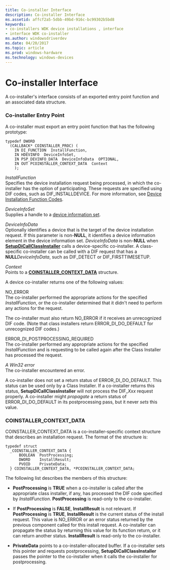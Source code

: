```yaml
---
title: Co-installer Interface
description: Co-installer Interface
ms.assetid: affcf2a5-5dbb-49bd-916c-bc99302b5bd8
keywords:
- co-installers WDK device installations , interface
- interface WDK co-installer
ms.author: windowsdriverdev
ms.date: 04/20/2017
ms.topic: article
ms.prod: windows-hardware
ms.technology: windows-devices
---
```


# Co-installer Interface


A co-installer's interface consists of an exported entry point function and an associated data structure.

### <a href="" id="co-installer-entry-point"></a> Co-installer Entry Point

A co-installer must export an entry point function that has the following prototype:

```
typedef DWORD 
  (CALLBACK* COINSTALLER_PROC) (
    IN DI_FUNCTION  InstallFunction,
    IN HDEVINFO  DeviceInfoSet,
    IN PSP_DEVINFO_DATA  DeviceInfoData  OPTIONAL,
    IN OUT PCOINSTALLER_CONTEXT_DATA  Context
    );
```

<a href="" id="installfunction"></a>*InstallFunction*  
Specifies the device installation request being processed, in which the co-installer has the option of participating. These requests are specified using DIF codes, such as DIF\_INSTALLDEVICE. For more information, see [Device Installation Function Codes](https://msdn.microsoft.com/library/windows/hardware/ff541307).

<a href="" id="deviceinfoset"></a>*DeviceInfoSet*  
Supplies a handle to a [device information set](device-information-sets.md).

<a href="" id="deviceinfodata"></a>*DeviceInfoData*  
Optionally identifies a device that is the target of the device installation request. If this parameter is non-**NULL**, it identifies a device information element in the device information set. *DeviceInfoData* is non-**NULL** when [**SetupDiCallClassInstaller**](https://msdn.microsoft.com/library/windows/hardware/ff550922) calls a device-specific co-installer. A class-specific co-installer can be called with a DIF request that has a **NULL***DeviceInfoData*, such as DIF\_DETECT or DIF\_FIRSTTIMESETUP.

<a href="" id="context"></a>*Context*  
Points to a [**COINSTALLER\_CONTEXT\_DATA**](#coinstaller-context-data) structure.

A device co-installer returns one of the following values:

<a href="" id="no-error"></a>NO\_ERROR  
The co-installer performed the appropriate actions for the specified *InstallFunction*, or the co-installer determined that it didn't need to perform any actions for the request.

The co-installer must also return NO\_ERROR if it receives an unrecognized DIF code. (Note that class installers return ERROR\_DI\_DO\_DEFAULT for unrecognized DIF codes.)

<a href="" id="error-di-postprocessing-required"></a>ERROR\_DI\_POSTPROCESSING\_REQUIRED  
The co-installer performed any appropriate actions for the specified *InstallFunction* and is requesting to be called again after the Class Installer has processed the request.

<a href="" id="a-win32-error"></a>*A Win32 error*  
The co-installer encountered an error.

A co-installer does not set a return status of ERROR\_DI\_DO\_DEFAULT. This status can be used only by a Class Installer. If a co-installer returns this status, **SetupDiCallClassInstaller** will not process the DIF\_*Xxx* request properly. A co-installer might *propagate* a return status of ERROR\_DI\_DO\_DEFAULT in its postprocessing pass, but it never *sets* this value.

### <a href="" id="coinstaller-context-data"></a> COINSTALLER\_CONTEXT\_DATA

COINSTALLER\_CONTEXT\_DATA is a co-installer-specific context structure that describes an installation request. The format of the structure is:

```
typedef struct 
  _COINSTALLER_CONTEXT_DATA {
      BOOLEAN  PostProcessing;
      DWORD    InstallResult;
      PVOID    PrivateData;
  } COINSTALLER_CONTEXT_DATA, *PCOINSTALLER_CONTEXT_DATA;
```

The following list describes the members of this structure:

-   **PostProcessing** is **TRUE** when a co-installer is called after the appropriate class installer, if any, has processed the DIF code specified by *InstallFunction*. **PostProcessing** is read-only to the co-installer.

-   If **PostProcessing** is **FALSE**, **InstallResult** is not relevant. If **PostProcessing** is **TRUE**, **InstallResult** is the current status of the install request. This value is NO\_ERROR or an error status returned by the previous component called for this install request. A co-installer can propagate the status by returning this value for its function return, or it can return another status. **InstallResult** is read-only to the co-installer.

-   **PrivateData** points to a co-installer-allocated buffer. If a co-installer sets this pointer and requests postprocessing, **SetupDiCallClassInstaller** passes the pointer to the co-installer when it calls the co-installer for postprocessing.

 

 





